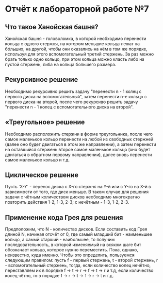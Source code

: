 # Отчёт к лабораторной работе №7

## Что такое Ханойская башня?

Ханойская башня - головоломка, в которой необходимо перенести кольца с одного стержня, на котором меньшие кольца лежат на бóльших, на другой, чтобы они оказались на нём в том же порядке, используя для этого вспомогательный третий стержень. За раз можно брать только одно кольцо, при этом кольца можно класть либо на пустой стержень, либа на кольца большего размера.

## Рекурсивное решение

Необходимо рекурсивно решить задачу "перенести n - 1 колец с первого диска на вспомогательный", затем перенести n-е кольцо с первого диска на второй, после чего рекурсиво решить задачу "перенести n - 1 колец с вспомогательного диска на второй".

## «Треугольное» решение

Необходимо расположить стержни в форме треугольника, после чего самое маленькое кольцо перенести на любой из свободных стержней (далее оно будет двигаться в этом же направлении), а затем перенести на оставшийся стержень второе самое маленькое кольцо (оно будет двигаться в обратном первому направлении), далее вновь перенести самое маленькое кольцо и т.д.

## Циклическое решение

Пусть 'X-Y' - перенос диска с X-го стержня на Y-й или с Y-го на X-й в зависимости от того, где диск меньше. В таком случае для решения задачи с чётным количеством дисков необходимо многократно повторить действия 1-2, 1-3, 2-3; с нечётным - 1-3, 1-2, 2-3.

## Применение кода Грея для решения

Предположим, что N - количество дисков. Если составить код Грея длиной N, начиная отсчёт от 0, где самый младший бит - наименьшее кольцо, а самый старший - наибольшее, то получим последовательность, в которой изменяемый на всяком шаге бит обозначает кольцо, которое нужно переместить. Пока, однако, неизвестно, куда именно. Чтобы это определить, пользуемся следующим правилом: пусть f - первый стержень, t - второй стержень, r - вспомогательный стержень, тогда, если количество колец нечётно, переставляем их в порядке f -> t -> r -> f -> t -> r и т.д, если количество колец чётно, то в порядке f -> r -> t -> f -> r -> t и т.д.
